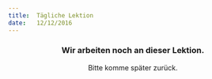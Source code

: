 ```yaml
---
title:  Tägliche Lektion
date:   12/12/2016
---
```


### <center>Wir arbeiten noch an dieser Lektion.</center>
<center>Bitte komme später zurück.</center>